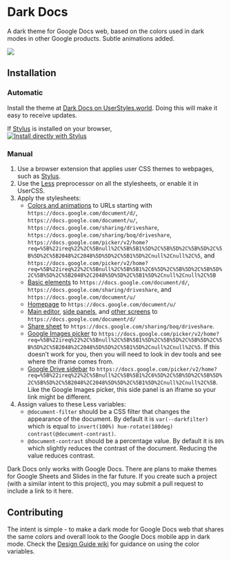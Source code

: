 # Dark Docs
A dark theme for Google Docs web, based on the colors used in dark modes in other Google products. Subtle animations added. 

![](Screenshot_20220723_183923.png)

## Installation

### Automatic

Install the theme at [Dark Docs on UserStyles.world](https://userstyles.world/style/2597/dark-docs). Doing this will make it easy to receive updates. 

If [Stylus](https://github.com/openstyles/stylus/) is installed on your browser,\
[![Install directly with Stylus](https://img.shields.io/badge/Install%20directly%20with-Stylus-238b8b.svg)](https://userstyles.world/api/style/2597.user.css)

### Manual 

1. Use a browser extension that applies user CSS themes to webpages, such as [Stylus](https://github.com/openstyles/stylus/).
2. Use the [Less](https://lesscss.org/) preprocessor on all the stylesheets, or enable it in UserCSS. 
3. Apply the stylesheets: 
    - [Colors and animations](colors-animations.css) to URLs starting with `https://docs.google.com/document/d/`, `https://docs.google.com/document/u/`, `https://docs.google.com/sharing/driveshare`, `https://docs.google.com/sharing/boq/driveshare`, `https://docs.google.com/picker/v2/home?req=%5B%22ireq%22%2C%5Bnull%2C%5B%5B1%5D%2C%5B%5D%2C%5B%5D%2C%5B%5D%2C%5B2048%2C2048%5D%5D%2C%5B1%5D%2Cnull%2Cnull%2C%5`, and `https://docs.google.com/picker/v2/home?req=%5B%22ireq%22%2C%5Bnull%2C%5B%5B1%2C6%5D%2C%5B%5D%2C%5B%5D%2C%5B%5D%2C%5B2048%2C2048%5D%5D%2C%5B1%5D%2Cnull%2Cnull%2C%5B`
    - [Basic elements](basic-elements.css) to `https://docs.google.com/document/d/`, `https://docs.google.com/sharing/driveshare`, and `https://docs.google.com/document/u/`
    - [Homepage](homepage.css) to `https://docs.google.com/document/u/`
    - [Main editor](main-editor.css), [side panels](side-panels.css), and [other screens](other-screens.css) to `https://docs.google.com/document/d/`
    - [Share sheet](share-sheet.css) to `https://docs.google.com/sharing/boq/driveshare`. 
    - [Google Images picker](google-images-picker.css) to `https://docs.google.com/picker/v2/home?req=%5B%22ireq%22%2C%5Bnull%2C%5B%5B1%5D%2C%5B%5D%2C%5B%5D%2C%5B%5D%2C%5B2048%2C2048%5D%5D%2C%5B1%5D%2Cnull%2Cnull%2C%5`. If this doesn’t work for you, then you will need to look in dev tools and see where the iframe comes from. 
    - [Google Drive sidebar](google-drive-sidebar.css) to `https://docs.google.com/picker/v2/home?req=%5B%22ireq%22%2C%5Bnull%2C%5B%5B1%2C6%5D%2C%5B%5D%2C%5B%5D%2C%5B%5D%2C%5B2048%2C2048%5D%5D%2C%5B1%5D%2Cnull%2Cnull%2C%5B`. Like the Google Images picker, this side panel is an iframe so your link might be different. 
4. Assign values to these Less variables:
    - `@document-filter` should be a CSS filter that changes the appearance of the document. By default it is `var(--darkfilter)` which is equal to `invert(100%) hue-rotate(180deg) contrast(@document-contrast)`. 
    - `@document-contrast` should be a percentage value. By default it is `80%` which slightly reduces the contrast of the document. Reducing the value reduces contrast. 

Dark Docs only works with Google Docs. There are plans to make themes for Google Sheets and Slides in the far future. If you create such a project (with a similar intent to this project), you may submit a pull request to include a link to it here.

## Contributing
The intent is simple - to make a dark mode for Google Docs web that shares the same colors and overall look to the Google Docs mobile app in dark mode. Check the [Design Guide wiki](https://github.com/winghongchan/dark-docs/wiki/Design-Guide) for guidance on using the color variables.
